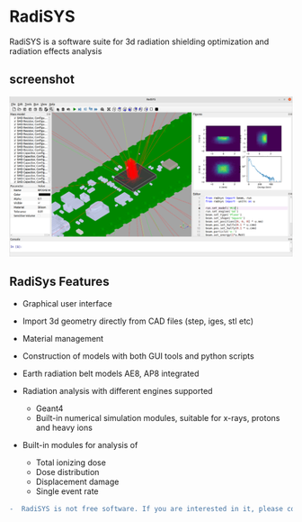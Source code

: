 # RadiSYS
RadiSYS is a software suite for 3d radiation shielding optimization and radiation effects analysis 
## screenshot
![RadiSYS GUI](radsys.png?raw=true "RadiSYS")

## RadiSys Features  

* Graphical user interface
* Import 3d geometry directly  from CAD files (step, iges, stl etc)
* Material management 
* Construction of models with both GUI tools and python scripts 
* Earth radiation belt models AE8, AP8 integrated
* Radiation analysis with different engines supported
  * Geant4
  * Built-in numerical simulation modules, suitable for x-rays, protons and heavy ions
* Built-in modules for analysis of 

  * Total ionizing dose
  *  Dose distribution 
  *  Displacement damage
  *  Single event rate

```diff
-  RadiSYS is not free software. If you are interested in it, please contact me by mail (dr.hualinxiao#gmail.com)
```
